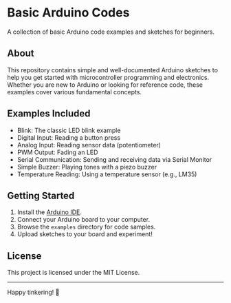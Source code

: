 # Basic Arduino Codes

A collection of basic Arduino code examples and sketches for beginners.

## About

This repository contains simple and well-documented Arduino sketches to help you get started with microcontroller programming and electronics. Whether you are new to Arduino or looking for reference code, these examples cover various fundamental concepts.

## Examples Included

- Blink: The classic LED blink example
- Digital Input: Reading a button press
- Analog Input: Reading sensor data (potentiometer)
- PWM Output: Fading an LED
- Serial Communication: Sending and receiving data via Serial Monitor
- Simple Buzzer: Playing tones with a piezo buzzer
- Temperature Reading: Using a temperature sensor (e.g., LM35)

## Getting Started

1. Install the [Arduino IDE](https://www.arduino.cc/en/software).
2. Connect your Arduino board to your computer.
3. Browse the `examples` directory for code samples.
4. Upload sketches to your board and experiment!

## License

This project is licensed under the MIT License.

---

Happy tinkering! 🚀
